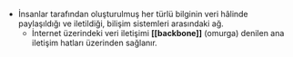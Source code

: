 - İnsanlar tarafından oluşturulmuş her türlü bilginin veri hâlinde paylaşıldığı ve iletildiği, bilişim sistemleri arasındaki ağ.
	- İnternet üzerindeki veri iletişimi **[[backbone]]** (omurga) denilen ana iletişim hatları üzerinden sağlanır.